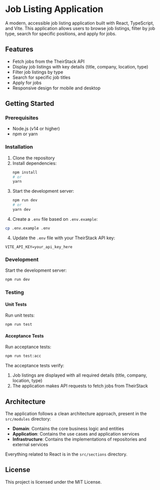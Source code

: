 # Job Listing Application

A modern, accessible job listing application built with React, TypeScript, and Vite. This application allows users to browse job listings, filter by job type, search for specific positions, and apply for jobs.

## Features

- Fetch jobs from the TheirStack API
- Display job listings with key details (title, company, location, type)
- Filter job listings by type
- Search for specific job titles
- Apply for jobs
- Responsive design for mobile and desktop

## Getting Started

### Prerequisites

- Node.js (v14 or higher)
- npm or yarn

### Installation

1. Clone the repository
2. Install dependencies:
   ```bash
   npm install
   # or
   yarn
   ```
3. Start the development server:
   ```bash
   npm run dev
   # or
   yarn dev
   ```
3. Create a `.env` file based on `.env.example`:

```bash
cp .env.example .env
```

4. Update the `.env` file with your TheirStack API key:

```
VITE_API_KEY=your_api_key_here
```

### Development

Start the development server:

```bash
npm run dev
```

### Testing

#### Unit Tests

Run unit tests:

```bash
npm run test
```

#### Acceptance Tests

Run acceptance tests:

```bash
npm run test:acc
```

The acceptance tests verify:

1. Job listings are displayed with all required details (title, company, location, type)
2. The application makes API requests to fetch jobs from TheirStack

## Architecture

The application follows a clean architecture approach, present in the `src/modules` directory:

- **Domain**: Contains the core business logic and entities
- **Application**: Contains the use cases and application services
- **Infrastructure**: Contains the implementations of repositories and external services

Everything related to React is in the `src/sections` directory.

## License

This project is licensed under the MIT License.